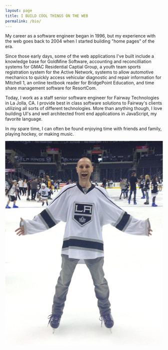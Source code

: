```yaml
---
layout: page
title: I BUILD COOL THINGS ON THE WEB
permalink: /bio/
---
```


My career as a software engineer began in 1996, but my experience with the web goes back to 2004 when I started building "home pages" of the era.

Since those early days, some of the web applications I've built include a knowledge base for GoldMine Software, accounting and reconcilliation systems for GMAC Residential Captial Group, a youth team sports registration system for the Active Network, systems to allow automotive mechanics to quickly access vehicular diagnostic and repair information for Mitchell 1, an online textbook reader for BridgePoint Education, and time share management software for ResortCom.

Today, I work as a staff senior software engineer for Fairway Technologies in La Jolla, CA. I provide best in class software solutions to Fairway's clients utilizing all sorts of different technologies. More than anything though, I love building UI's and well architected front end applications in JavaScript, my favorite language.

In my spare time, I can often be found enjoying time with friends and family, playing hockey, or making music.

<div class="me">
  <img src="/images/me.jpg" />
</div>
